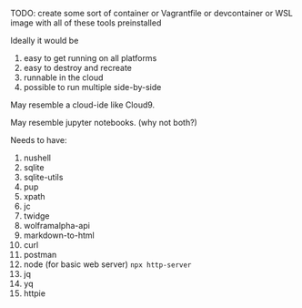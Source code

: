 TODO: create some sort of container or Vagrantfile or devcontainer or WSL image with all of these tools preinstalled

Ideally it would be 
1. easy to get running on all platforms
2. easy to destroy and recreate
3. runnable in the cloud
4. possible to run multiple side-by-side

May resemble a cloud-ide like Cloud9.

May resemble jupyter notebooks. (why not both?)

Needs to have:

1. nushell
2. sqlite
3. sqlite-utils
3. pup
4. xpath
5. jc
6. twidge
7. wolframalpha-api
8. markdown-to-html
9. curl
10. postman
11. node (for basic web server) `npx http-server`
12. jq
13. yq
14. httpie